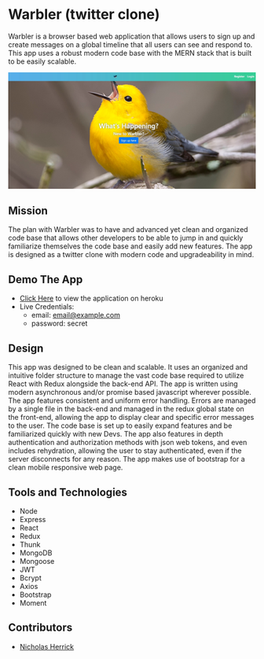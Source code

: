 # Warbler (twitter clone)

Warbler is a browser based web application that allows users to sign up and create messages on a global timeline that all users can see and respond to. This app uses a robust modern code base with the MERN stack that is built to be easily scalable.

![Screenshot1](./warbler.jpg)

## Mission

The plan with Warbler was to have and advanced yet clean and organized code base that allows other developers to be able to jump in and quickly familiarize themselves the code base and easily add new features. The app is designed as a twitter clone with modern code and upgradeability in mind.

## Demo The App

- [Click Here](https://warbler-client-nh.herokuapp.com/) to view the application on heroku
- Live Credentials:
  - email: email@example.com
  - password: secret

## Design

This app was designed to be clean and scalable. It uses an organized and intuitive folder structure to manage the vast code base required to utilize React with Redux alongside the back-end API. The app is written using modern asynchronous and/or promise based javascript wherever possible. The app features consistent and uniform error handling. Errors are managed by a single file in the back-end and managed in the redux global state on the front-end, allowing the app to display clear and specific error messages to the user. The code base is set up to easily expand features and be familiarized quickly with new Devs. The app also features in depth authentication and authorization methods with json web tokens, and even includes rehydration, allowing the user to stay authenticated, even if the server disconnects for any reason. The app makes use of bootstrap for a clean mobile responsive web page.

## Tools and Technologies

- Node
- Express
- React
- Redux
- Thunk
- MongoDB
- Mongoose
- JWT
- Bcrypt
- Axios
- Bootstrap
- Moment

## Contributors

- [Nicholas Herrick](https://github.com/nicholasherrick)
